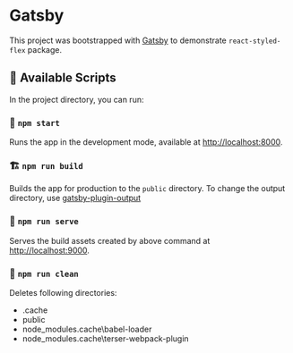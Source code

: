 # Gatsby

This project was bootstrapped with [Gatsby](https://www.gatsbyjs.com/docs) to demonstrate `react-styled-flex` package.

## 🧰 Available Scripts

In the project directory, you can run:

### 🏁 `npm start`

Runs the app in the development mode, available at [http://localhost:8000](http://localhost:8000).

### 🏗️ `npm run build`

Builds the app for production to the `public` directory. To change the output directory, use [gatsby-plugin-output](https://www.gatsbyjs.com/plugins/gatsby-plugin-output/)

### 🥧 `npm run serve`

Serves the build assets created by above command at [http://localhost:9000](http://localhost:9000).

### 🧻 `npm run clean`

Deletes following directories:

*   .cache
*   public
*   node_modules\.cache\babel-loader
*   node_modules\.cache\terser-webpack-plugin